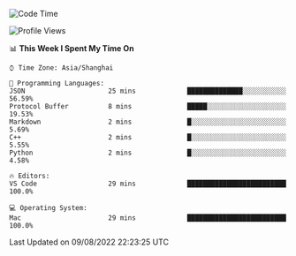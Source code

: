 <!--START_SECTION:waka-->
![Code Time](http://img.shields.io/badge/Code%20Time-0%20secs-blue)

![Profile Views](http://img.shields.io/badge/Profile%20Views-0-blue)

📊 **This Week I Spent My Time On** 

```text
⌚︎ Time Zone: Asia/Shanghai

💬 Programming Languages: 
JSON                     25 mins             ██████████████░░░░░░░░░░░   56.59% 
Protocol Buffer          8 mins              █████░░░░░░░░░░░░░░░░░░░░   19.53% 
Markdown                 2 mins              █░░░░░░░░░░░░░░░░░░░░░░░░   5.69% 
C++                      2 mins              █░░░░░░░░░░░░░░░░░░░░░░░░   5.55% 
Python                   2 mins              █░░░░░░░░░░░░░░░░░░░░░░░░   4.58%

🔥 Editors: 
VS Code                  29 mins             █████████████████████████   100.0%

💻 Operating System: 
Mac                      29 mins             █████████████████████████   100.0%

```


 Last Updated on 09/08/2022 22:23:25 UTC
<!--END_SECTION:waka-->